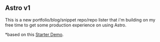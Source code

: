 ## Astro v1

This is a new portfolio/blog/snippet repo/repo lister that i'm building on my free time to get some production experience on using Astro. 

*based on this [Starter Demo](https://github.com/satnaing/astro-paper#readme).